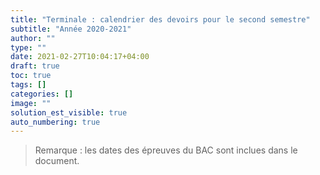 ```yaml
---
title: "Terminale : calendrier des devoirs pour le second semestre"
subtitle: "Année 2020-2021"
author: ""
type: ""
date: 2021-02-27T10:04:17+04:00
draft: true
toc: true
tags: []
categories: []
image: ""
solution_est_visible: true
auto_numbering: true
---
```



> Remarque : les dates des épreuves du BAC sont inclues dans le document.

<img src="/pdf/DS-Terminales-2eme-semestre-2020-2021.png" alt="" width="" />